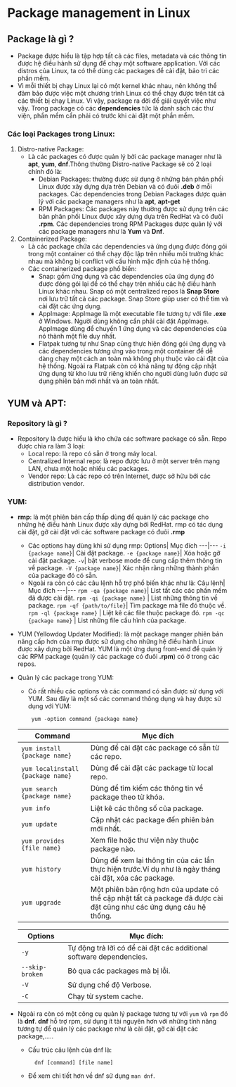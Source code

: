 # Package management in Linux

## Package là gì ?
- Package được hiểu là tập hợp tất cả các files, metadata và các thông tin được hệ điều hành sử dụng để chạy một software application. Với các distros của Linux, ta có thể dùng các packages để cài đặt, bảo trì các phần mềm.
- Vì mỗi thiết bị chạy Linux lại có một kernel khác nhau, nên không thể đảm bảo được việc một chương trình Linux có thể chạy được trên tát cả các thiết bị chạy Linux. Vì vậy, package ra đời để giải quyết việc như vậy. Trong package có các **dependencies** tức là danh sách các thư viện, phần mềm cần phải có trước khi cài đặt một phần mềm.
### Các loại Packages trong Linux:
1. Distro-native Package:
   - Là các packages có được quản lý bởi các package manager như là **apt**, **yum**, **dnf**.Thông thường Distro-native Package sẽ có 2 loại chính đó là:
     - Debian Packages: thường được sử dụng ở những bản phân phối Linux được xây dựng dựa trên Debian và có đuôi **.deb** ở mỗi packages. Các dependencies trong Debian Packages được quản lý với các package managers như là **apt**, **apt-get**
     - RPM Packages: Các packages này thường được sử dụng trên các bản phân phối Linux được xây dựng dựa trên RedHat và có đuôi **.rpm**. Các dependencies trong RPM Packages được quản lý với các package managers như là **Yum** và **Dnf**.
2. Containerized Package: 
   - Là các package chứa các dependencies và ứng dụng được đóng gói trong một container có thể chạy độc lập trên nhiều môi trường khác nhau mà không bị conflict với cấu hình mặc định của hệ thống. 
   - Các containerized package phổ biến:
     - Snap: gồm ứng dụng và các dependencies của ứng dụng đó được đóng gói lại để có thể chạy trên nhiều các hệ điều hành Linux khác nhau. Snap có một centralized repos là **Snap Store** nơi lưu trữ tất cả các package. Snap Store giúp user có thể tìm và cài đặt các ứng dụng.
     - AppImage: AppImage là một executable file tương tự với file **.exe** ở Windows. Người dùng không cẩn phải cài đặt AppImage. AppImage dùng để chuyển 1 ứng dụng và các dependencies của nó thành một file duy nhất.
     - Flatpak tương tự như Snap cũng thực hiện đóng gói ứng dụng và các dependencies tương ứng vào trong một container để dễ dàng chạy một cách an toàn mà không phụ thuộc vào cài đặt của hệ thống. Ngoài ra Flatpak còn có khả năng tự động cập nhật ứng dụng từ kho lưu trữ riêng khiến cho người dùng luôn được sử dụng phiên bản mới nhất và an toàn nhất.

## YUM và APT: 
### Repository là gì ?
- Repository là được hiểu là kho chứa các software package có sẵn. Repo được chia ra làm 3 loại:
    + Local repo: là repo có sẵn ở trong máy local.
    + Centralized Internal repo: là repo được lưu ở một server trên mạng LAN, chưa một hoặc nhiều các packages.
    + Vendor repo: Là các repo có trên Internet, được sở hữu bới các distribution vendor.
### YUM:
- **rmp**: là một phiên bản cấp thấp dùng để quản lý các package cho những hệ điều hành Linux được xây dựng bởi RedHat. rmp có tác dụng cài đặt, gỡ cài đặt với các software package có đuôi **.rmp** 
   - Các options hay dùng khi sử dụng rmp:
     Options| Mục đích
     ---|---
     `-i {package name}`| Cài đặt package. 
     `-e {package name}`| Xóa hoặc gỡ cài đặt package.
     `-v`| bật verbose mode để cung cấp thêm thông tin về package.
     `-V {package name}`| Xác nhận rằng những thành phần của package đó có sẵn.
   - Ngoài ra còn có các câu lệnh hỗ trợ phổ biến khác như là:
     Câu lệnh| Mục đích 
     ---|---
     `rpm -qa {package name}`| List tất các các phần mềm đã được cài đặt.
     `rpm -qi {package name}` | List những thông tin về package.
     `rpm -qf {path/to/file}`| Tìm package mà file đó thuộc về.
     `rpm -ql {package name}` | Liệt kê các file thuộc package đó.
     `rpm -qc {package name}` | List những file cấu hình của package.

- YUM (Yellowdog Updater Modified): là một package manger phiên bản nâng cấp hơn của rmp được sử dụng cho những hệ điều hành Linux được xây dựng bởi RedHat. YUM là một ứng dụng front-end để quản lý các RPM package (quản lý các package có đuôi **.rpm**) có ở trong các repos. 
- Quản lý các package trong YUM:
   - Có rất nhiều các options và các command có sẵn được sử dụng với YUM. Sau đây là một số các command thông dụng và hay được sử dụng với YUM:
    
      ``` 
       yum -option command {package name}
      ```

    Command| Mục đích
    ---|---
    `yum install {package name}`| Dùng để cài đặt các package có sẵn từ các repo.
    `yum localinstall {package name}`| Dùng để cài đặt các package từ local repo.
    `yum search {package name}` | Dùng để tìm kiếm các thông tin về package theo từ khóa.
    `yum info` | Liệt kê các thông số của package.
    `yum update` | Cập nhật các package đến phiên bản mới nhất.
    `yum provides {file name}` | Xem file hoặc thư viện này thuộc package nào.
    `yum history` | Dùng để xem lại thông tin của các lần thực hiện trước.Ví dụ như là ngày tháng cài đặt, xóa các package.
    `yum upgrade` | Một phiên bản rộng hơn của update có thể cập nhật tất cả package đã được cài đặt cũng như các ứng dụng cảu hệ thống. 


    Options| Mục đích:
    ---|---
    `-y`| Tự động trả lời có để cài đặt các additional software dependencies. 
    `--skip-broken`| Bỏ qua các packages mà bị lỗi.
    `-V`| Sử dụng chế độ Verbose.
    `-C` | Chạy từ system cache.

- Ngoài ra còn có một công cụ quản lý package tương tự với `yum` và `rpm` đó là **dnf**. **dnf** hỗ trợ rpm, sử dụng ít tài nguyên hơn với những tính năng tương tự để quản lý các package như là cài đặt, gỡ cài đặt các package,.....

  - Cấu trúc câu lệnh của dnf là: 
    ```
      dnf [command] [file name]
    ```     
  - Để xem chi tiết hơn về dnf sử dụng `man dnf`.
 